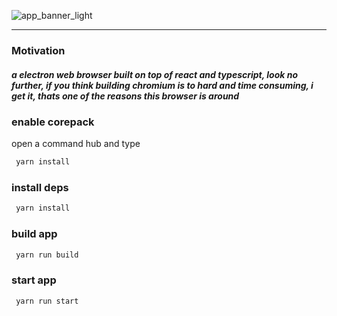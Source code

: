 ![app_banner_light](https://github.com/user-attachments/assets/cdbac65b-21cb-4dc6-b0c9-ad171b7ad809)

----------------------------------------------------------------------------------------------------

### Motivation
##### a electron web browser built on top of react and typescript, look no further, if you think building chromium is to hard and time consuming, i get it, thats one of the reasons this browser is around

### enable corepack

open a command hub and type

```bash
 yarn install 
```

### install deps

```bash
 yarn install 
```

### build app

```bash
 yarn run build
```

### start app

```bash
 yarn run start
```